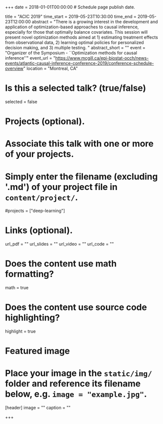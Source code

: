 +++
date = 2018-01-01T00:00:00  # Schedule page publish date.

title = "ACIC 2019"
time_start = 2019-05-23T10:30:00
time_end = 2019-05-23T12:00:00
abstract = "There is a growing interest in the development and application of optimization-based approaches to causal inference, especially for those that optimally balance covariates. This session will present novel optimization methods aimed at 1) estimating treatment effects from observational data, 2) learning optimal policies for personalized decision making, and 3) multiple testing. "
abstract_short = ""
event = "Organizer of the Symposium - ``Optimization methods for causal inference''"
event_url = "https://www.mcgill.ca/epi-biostat-occh/news-events/atlantic-causal-inference-conference-2019/conference-schedule-overview"
location = "Montreal, CA"

# Is this a selected talk? (true/false)
selected = false

# Projects (optional).
#   Associate this talk with one or more of your projects.
#   Simply enter the filename (excluding '.md') of your project file in `content/project/`.
#projects = ["deep-learning"]

# Links (optional).
url_pdf = ""
url_slides = ""
url_video = ""
url_code = ""

# Does the content use math formatting?
math = true

# Does the content use source code highlighting?
highlight = true

# Featured image
# Place your image in the `static/img/` folder and reference its filename below, e.g. `image = "example.jpg"`.
[header]
image = ""
caption = ""

+++

